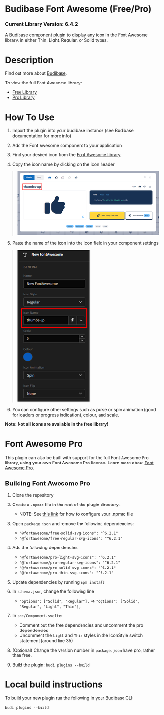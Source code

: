 # Budibase Font Awesome (Free/Pro)
### Current Library Version: 6.4.2
A Budibase component plugin to display any icon in the Font Awesome library, in either Thin, Light, Regular, or Solid types.

# Description
Find out more about [Budibase](https://github.com/Budibase/budibase).

To view the full Font Awesome library:
  * [Free Library](https://fontawesome.com/search?m=free&o=r)
  * [Pro Library](https://fontawesome.com/search)

# How To Use
1. Import the plugin into your budibase instance (see Budibase documentation for more info)

2. Add the Font Awesome component to your application

3. Find your desired icon from the [Font Awesome library](https://fontawesome.com/icons)

4. Copy the icon name by clicking on the icon header

> ![](docs/fa-fontname.png)

5. Paste the name of the icon into the icon field in your component settings

> ![](docs/fa-iconfield.png)

6. You can configure other settings such as pulse or spin animation (good for loaders or progress indication), colour, and scale.


**Note: Not all icons are available in the free library!**


# Font Awesome Pro
This plugin can also be built with support for the full Font Awesome Pro library, using your own Font Awesome Pro license.
Learn more about [Font Awesome Pro](https://fontawesome.com/plans).

## Building Font Awesome Pro
1. Clone the repository


2. Create a `.npmrc` file in the root of the plugin directory.
   * NOTE: See [this link](https://fontawesome.com/docs/web/setup/packages#set-up-npm-token-for-a-specific-project) for how to configure your .npmrc file


3. Open `package.json` and remove the following dependencies:
   * `"@fortawesome/free-solid-svg-icons": "^6.2.1"`
   * `"@fortawesome/free-regular-svg-icons": "^6.2.1"`


4. Add the following dependencies
   * `"@fortawesome/pro-light-svg-icons": "^6.2.1"`
   * `"@fortawesome/pro-regular-svg-icons": "^6.2.1"`
   * `"@fortawesome/pro-solid-svg-icons": "^6.2.1"`
   * `"@fortawesome/pro-thin-svg-icons": "^6.2.1"`


5. Update dependencies by running `npm install`


6. In `schema.json`, change the following line
   * `"options": ["Solid", "Regular"],` => `"options": ["Solid", "Regular", "Light", "Thin"],`


7. In `src/Component.svelte`:
   * Comment out the free dependencies and uncomment the pro dependencies
   * Uncomment the `Light` and `Thin` styles in the IconStyle switch statement (around line 35)


8. (Optional) Change the version number in `package.json` have pro, rather than free.


9. Build the plugin: `budi plugins --build`

# Local build instructions
To build your new  plugin run the following in your Budibase CLI:
```
budi plugins --build
```

